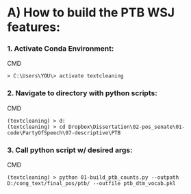 # A) How to build the PTB WSJ features:

### 1. Activate Conda Environment: 
CMD
```
> C:\Users\YOU\> activate textcleaning 
```

### 2. Navigate to directory with python scripts:
CMD
```
(textcleaning) > d:
(textcleaning) > cd Dropbox\Dissertation\02-pos_senate\01-code\PartyOfSpeech\07-descriptive\PTB
```

### 3. Call python script w/ desired args:
CMD
```
(textcleaning) > python 01-build_ptb_counts.py --outpath D:/cong_text/final_pos/ptb/ --outfile ptb_dtm_vocab.pkl
```


